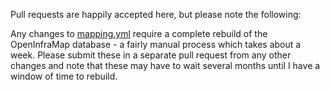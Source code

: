 Pull requests are happily accepted here, but please note the following:

Any changes to [mapping.yml](mapping.yml) require a complete rebuild of the
OpenInfraMap database - a fairly manual process which takes about a week.
Please submit these in a separate pull request from any other changes and note
that these may have to wait several months until I have a window of time to
rebuild.
